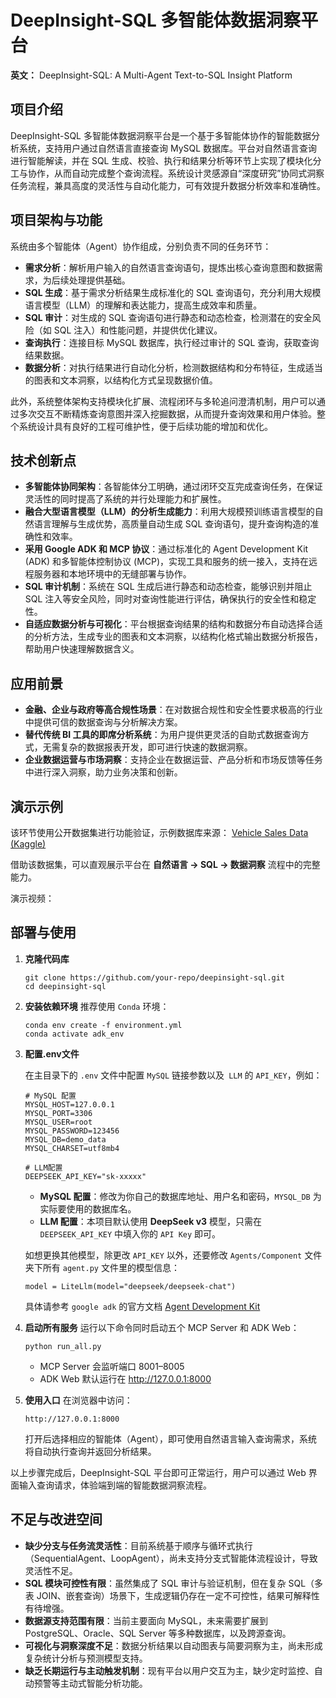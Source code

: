 # DeepInsight-SQL 多智能体数据洞察平台

**英文：** DeepInsight-SQL: A Multi-Agent Text-to-SQL Insight Platform

## 项目介绍

DeepInsight-SQL 多智能体数据洞察平台是一个基于多智能体协作的智能数据分析系统，支持用户通过自然语言直接查询 MySQL 数据库。平台对自然语言查询进行智能解读，并在 SQL 生成、校验、执行和结果分析等环节上实现了模块化分工与协作，从而自动完成整个查询流程。系统设计灵感源自“深度研究”协同式洞察任务流程，兼具高度的灵活性与自动化能力，可有效提升数据分析效率和准确性。

## 项目架构与功能

系统由多个智能体（Agent）协作组成，分别负责不同的任务环节：

- **需求分析**：解析用户输入的自然语言查询语句，提炼出核心查询意图和数据需求，为后续处理提供基础。
- **SQL 生成**：基于需求分析结果生成标准化的 SQL 查询语句，充分利用大规模语言模型（LLM）的理解和表达能力，提高生成效率和质量。
- **SQL 审计**：对生成的 SQL 查询语句进行静态和动态检查，检测潜在的安全风险（如 SQL 注入）和性能问题，并提供优化建议。
- **查询执行**：连接目标 MySQL 数据库，执行经过审计的 SQL 查询，获取查询结果数据。
- **数据分析**：对执行结果进行自动化分析，检测数据结构和分布特征，生成适当的图表和文本洞察，以结构化方式呈现数据价值。

此外，系统整体架构支持模块化扩展、流程闭环与多轮追问澄清机制，用户可以通过多次交互不断精炼查询意图并深入挖掘数据，从而提升查询效果和用户体验。整个系统设计具有良好的工程可维护性，便于后续功能的增加和优化。

## 技术创新点

- **多智能体协同架构**：各智能体分工明确，通过闭环交互完成查询任务，在保证灵活性的同时提高了系统的并行处理能力和扩展性。
- **融合大型语言模型（LLM）的分析生成能力**：利用大规模预训练语言模型的自然语言理解与生成优势，高质量自动生成 SQL 查询语句，提升查询构造的准确性和效率。
- **采用 Google ADK 和 MCP 协议**：通过标准化的 Agent Development Kit (ADK) 和多智能体控制协议 (MCP)，实现工具和服务的统一接入，支持在远程服务器和本地环境中的无缝部署与协作。
- **SQL 审计机制**：系统在 SQL 生成后进行静态和动态检查，能够识别并阻止 SQL 注入等安全风险，同时对查询性能进行评估，确保执行的安全性和稳定性。
- **自适应数据分析与可视化**：平台根据查询结果的结构和数据分布自动选择合适的分析方法，生成专业的图表和文本洞察，以结构化格式输出数据分析报告，帮助用户快速理解数据含义。

## 应用前景

- **金融、企业与政府等高合规性场景**：在对数据合规性和安全性要求极高的行业中提供可信的数据查询与分析解决方案。
- **替代传统 BI 工具的即席分析系统**：为用户提供更灵活的自助式数据查询方式，无需复杂的数据报表开发，即可进行快速的数据洞察。
- **企业数据运营与市场洞察**：支持企业在数据运营、产品分析和市场反馈等任务中进行深入洞察，助力业务决策和创新。



## 演示示例

该环节使用公开数据集进行功能验证，示例数据库来源： [Vehicle Sales Data (Kaggle)](https://www.kaggle.com/datasets/syedanwarafridi/vehicle-sales-data/data)

借助该数据集，可以直观展示平台在 **自然语言 → SQL → 数据洞察** 流程中的完整能力。

演示视频：

## 部署与使用

1. **克隆代码库**

   ```
   git clone https://github.com/your-repo/deepinsight-sql.git
   cd deepinsight-sql
   ```

2. **安装依赖环境**
    推荐使用 `Conda` 环境：

   ```
   conda env create -f environment.yml
   conda activate adk_env
   ```

3. **配置.env文件**

   在主目录下的 `.env` 文件中配置 `MySQL` 链接参数以及` LLM` 的 `API_KEY`，例如：

   ```
   # MySQL 配置
   MYSQL_HOST=127.0.0.1
   MYSQL_PORT=3306
   MYSQL_USER=root
   MYSQL_PASSWORD=123456
   MYSQL_DB=demo_data
   MYSQL_CHARSET=utf8mb4
   
   # LLM配置
   DEEPSEEK_API_KEY="sk-xxxxx"
   ```

   - **MySQL 配置**：修改为你自己的数据库地址、用户名和密码，`MYSQL_DB` 为实际要使用的数据库名。
   - **LLM 配置**：本项目默认使用 **DeepSeek v3** 模型，只需在 `DEEPSEEK_API_KEY` 中填入你的 `API Key` 即可。

   如想更换其他模型，除更改 `API_KEY` 以外，还要修改 `Agents/Component` 文件夹下所有 `agent.py` 文件里的模型信息：

   ```
   model = LiteLlm(model="deepseek/deepseek-chat")
   ```

   具体请参考 `google adk` 的官方文档 [Agent Development Kit](https://google.github.io/adk-docs/)

4. **启动所有服务**
    运行以下命令同时启动五个 MCP Server 和 ADK Web：

   ```
   python run_all.py
   ```

   - MCP Server 会监听端口 8001–8005
   - ADK Web 默认运行在 http://127.0.0.1:8000

5. **使用入口**
    在浏览器中访问：

   ```
   http://127.0.0.1:8000
   ```

   打开后选择相应的智能体（Agent），即可使用自然语言输入查询需求，系统将自动执行查询并返回分析结果。

以上步骤完成后，DeepInsight-SQL 平台即可正常运行，用户可以通过 Web 界面输入查询请求，体验端到端的智能数据洞察流程。

## 不足与改进空间

- **缺少分支与任务流灵活性**：目前系统基于顺序与循环式执行（SequentialAgent、LoopAgent），尚未支持分支式智能体流程设计，导致灵活性不足。
- **SQL 模块可控性有限**：虽然集成了 SQL 审计与验证机制，但在复杂 SQL（多表 JOIN、嵌套查询）场景下，生成逻辑仍存在一定不可控性，结果可解释性有待增强。
- **数据源支持范围有限**：当前主要面向 MySQL，未来需要扩展到 PostgreSQL、Oracle、SQL Server 等多种数据库，以及跨源查询。
- **可视化与洞察深度不足**：数据分析结果以自动图表与简要洞察为主，尚未形成复杂统计分析与预测模型支持。
- **缺乏长期运行与主动触发机制**：现有平台以用户交互为主，缺少定时监控、自动预警等主动式智能分析功能。
